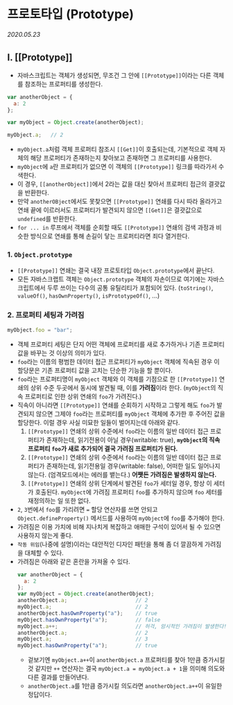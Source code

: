 # 프로토타입 (Prototype)

###### 2020.05.23

## I. [[Prototype]]
- 자바스크립트는 객체가 생성되면, 무조건 그 안에 `[[Prototype]]`이라는 다른 객체를 참조하는 프로퍼티를 생성한다.
```js
var anotherObject = {
  a: 2
};

var myObject = Object.create(anotherObject);

myObject.a;   // 2
```
- `myObject.a`처럼 객체 프로퍼티 참조시 `[[Get]]`이 호출되는데, 기본적으로 객체 자체의 해당 프로퍼티가 존재하는지 찾아보고 존재하면 그 프로퍼티를 사용한다.
- `myObject`에 `a`란 프로퍼티가 없으면 이 객체의 `[[Prototype]]` 링크를 따라가서 수색한다.
- 이 경우, `[[anotherObject]]`에서 2라는 값을 대신 찾아서 프로퍼티 접근의 결괏값을 반환한다.
- 만약 `anotherOBject`에서도 못찾으면 `[[Prototype]]` 연쇄를 다시 따라 올라가고 연쇄 끝에 이르러서도 프로퍼티가 발견되지 않으면 `[[Get]]`은 결괏값으로 `undefined`를 반환한다.
- `for ... in` 루프에서 객체를 순회할 때도 `[[Prototype]]` 연쇄의 검색 과정과 비슷한 방식으로 연쇄를 통해 손길이 닿는 프로퍼티라면 죄다 열거한다.

### 1. `Object.prototype`
- `[[Prototype]]` 연쇄는 결국 내장 프로토타입 `Object.prototype`에서 끝난다.
- 모든 자바스크랩트 객체는 `Object.prototype` 객체의 자손이므로 여기에는 자바스크립트에서 두루 쓰이는 다수의 공통 유틸리티가 포함되어 있다. (`toString()`, `valueOf()`, `hasOwnProperty()`, `isPrototypeOf()`, ...)

### 2. 프로퍼티 세팅과 가려짐
```js
myObject.foo = "bar";
```
- 객체 프로퍼티 세팅은 단지 어떤 객체에 프로퍼티를 새로 추가하거나 기존 프로퍼티 값을 바꾸는 것 이상의 의미가 있다.
- `foo`라는 이름의 평범한 데이터 접근 프로퍼티가 `myObject` 객체에 직속된 경우 이 할당문은 기존 프로퍼티 값을 고치는 단순한 기능을 할 뿐이다.
- `foo`라는 프로퍼티명이 `myObject` 객체와 이 객체를 기점으로 한 `[[Prototype]]` 연쇄의 상위 수준 두곳에서 동시에 발견될 때, 이를 **가려짐**이라 한다. (`myObject`의 직속 프로퍼티로 인한 상위 연쇄의 `foo`가 가려진다.)
- 직속이 아니라면 `[[Prototype]]` 연쇄를 순회하기 시작하고 그렇게 해도 `foo`가 발견되지 않으면 그제야 `foo`라는 프로퍼티를 `myObject` 객체에 추가한 후 주어진 값을 할당한다. 이럴 경우 사실 미묘한 일들이 벌어지는데 아래와 같다.
  1. `[[Prototype]]` 연쇄의 상위 수준에서 `foo`라는 이름의 일반 데이터 접근 프로퍼티가 존재하는데, 읽기전용이 아닐 경우(writable: true), **`myObject`의 직속 프로퍼티 `foo`가 새로 추가되어 결국 가려짐 프로퍼티가 된다.**
  2. `[[Prototype]]` 연쇄의 상위 수준에서 `foo`라는 이름의 일반 데이터 접근 프로퍼티가 존재하는데, 읽기전용일 경우(writable: false), 어떠한 일도 일어나지 않는다. (엄격모드에서는 에러를 뱉는다.) **어쨋든 가려짐은 발생하지 않는다.**
  3. `[[Prototype]]` 연쇄의 상위 단계에서 발견된 `foo`가 세터일 경우, 항상 이 세터가 호출된다. `myObject`에 가려짐 프로퍼티 `foo`를 추가하지 않으며 `foo` 세터를 재정의하는 일 또한 없다.
- `2`, `3`번에서 `foo`를 가리려면 `=` 할당 연산자를 쓰면 안되고 `Object.defineProperty()` 메서드를 사용하여 `myObject`에 `foo`를 추가해야 한다.
- 가려짐은 이용 가치에 비해 지나치게 복잡하고 애매한 구석이 있어서 될 수 있으면 사용하지 않는게 좋다.
- `작동 위임`(나중에 설명)이라는 대안적인 디자인 패턴을 통해 좀 더 깔끔하게 가려짐을 대체할 수 있다.
- 가려짐은 아래와 같은 혼란을 가져올 수 있다.
  ```js
  var anotherObject = {
    a: 2
  };
  var myObject = Object.create(anotherObject);
  anotherObject.a;                      // 2
  myObject.a;                           // 2
  anotherObject.hasOwnProperty("a");    // true
  myObject.hasOwnProperty("a");         // false
  myObject.a++;                         // 허걱, 암시적인 가려짐이 발생한다!
  anotherObject.a;                      // 2
  myObject.a;                           // 3
  myObject.hasOwnProperty("a");         // true
  ```
  - 겉보기엔 `myObject.a++`이 `anotherObject.a` 프로퍼티를 찾아 1만큼 증가시킬 것 같지만 `++` 연산자는 결국 `myObject.a = myObject.a + 1`을 의미해 의도와 다른 결과를 만들어낸다.
  - `anotherObject.a`를 1만큼 증가시킬 의도라면 `anotherObject.a++`이 유일한 정답이다.